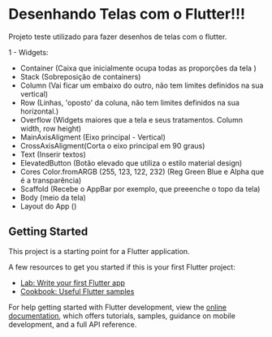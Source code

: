 # Desenhando Telas com o Flutter!!!

Projeto teste utilizado para fazer desenhos de telas com o flutter.

1 - Widgets:

- Container (Caixa que inicialmente ocupa todas as proporções da tela )
- Stack (Sobreposição de containers)
- Column (Vai ficar um embaixo do outro, não tem limites definidos na sua vertical)
- Row (Linhas, 'oposto' da coluna, não tem limites definidos na sua horizontal.)
- Overflow (Widgets maiores que a tela e seus tratamentos. Column width, row height)
- MainAxisAligment (Eixo principal - Vertical)
- CrossAxisAligment(Corta o eixo principal em 90 graus)
- Text (Inserir textos)
- ElevatedButton (Botão elevado que utiliza o estilo material design)
- Cores Color.fromARGB (255, 123, 122, 232) (Reg Green Blue e Alpha que é a transparência)
- Scaffold (Recebe o AppBar por exemplo, que preeenche o topo da tela)
- Body (meio da tela)
- Layout do App ()

## Getting Started

This project is a starting point for a Flutter application.

A few resources to get you started if this is your first Flutter project:

- [Lab: Write your first Flutter app](https://docs.flutter.dev/get-started/codelab)
- [Cookbook: Useful Flutter samples](https://docs.flutter.dev/cookbook)

For help getting started with Flutter development, view the
[online documentation](https://docs.flutter.dev/), which offers tutorials,
samples, guidance on mobile development, and a full API reference.
